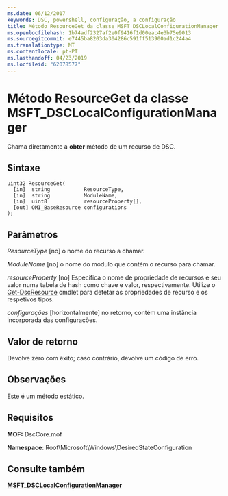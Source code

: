 ```yaml
---
ms.date: 06/12/2017
keywords: DSC, powershell, configuração, a configuração
title: Método ResourceGet da classe MSFT_DSCLocalConfigurationManager
ms.openlocfilehash: 1b74adf2327af2e0f9416f1d00eac4e3b75e9013
ms.sourcegitcommit: e7445ba8203da304286c591ff513900ad1c244a4
ms.translationtype: MT
ms.contentlocale: pt-PT
ms.lasthandoff: 04/23/2019
ms.locfileid: "62078577"
---
```

# <a name="resourceget-method-of-the-msftdsclocalconfigurationmanager-class"></a>Método ResourceGet da classe MSFT_DSCLocalConfigurationManager

Chama diretamente a **obter** método de um recurso de DSC.

## <a name="syntax"></a>Sintaxe

```mof
uint32 ResourceGet(
  [in]  string           ResourceType,
  [in]  string           ModuleName,
  [in]  uint8            resourceProperty[],
  [out] OMI_BaseResource configurations
);
```

## <a name="parameters"></a>Parâmetros

*ResourceType* \[no\] o nome do recurso a chamar.

*ModuleName* \[no\] o nome do módulo que contém o recurso para chamar.

*resourceProperty* \[no\] Especifica o nome de propriedade de recursos e seu valor numa tabela de hash como chave e valor, respectivamente. Utilize o [Get-DscResource](/powershell/module/PSDesiredStateConfiguration/Get-DscResource) cmdlet para detetar as propriedades de recurso e os respetivos tipos.

*configurações* \[horizontalmente\] no retorno, contém uma instância incorporada das configurações.

## <a name="return-value"></a>Valor de retorno

Devolve zero com êxito; caso contrário, devolve um código de erro.

## <a name="remarks"></a>Observações

Este é um método estático.

## <a name="requirements"></a>Requisitos

**MOF:** DscCore.mof

**Namespace**: Root\Microsoft\Windows\DesiredStateConfiguration

## <a name="see-also"></a>Consulte também

[**MSFT_DSCLocalConfigurationManager**](msft-dsclocalconfigurationmanager.md)